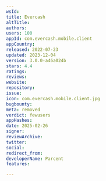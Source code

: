 ```yaml
---
wsId: 
title: Evercash
altTitle: 
authors: 
users: 100
appId: com.evercash.mobile.client
appCountry: 
released: 2022-07-23
updated: 2023-12-04
version: 3.0.0-a46a024b
stars: 4.4
ratings: 
reviews: 
website: 
repository: 
issue: 
icon: com.evercash.mobile.client.jpg
bugbounty: 
meta: removed
verdict: fewusers
appHashes: 
date: 2025-02-26
signer: 
reviewArchive: 
twitter: 
social: 
redirect_from: 
developerName: Parcent
features: 

---
```


